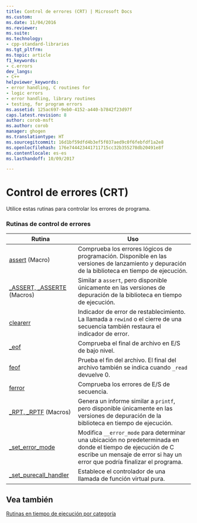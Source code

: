```yaml
---
title: Control de errores (CRT) | Microsoft Docs
ms.custom: 
ms.date: 11/04/2016
ms.reviewer: 
ms.suite: 
ms.technology:
- cpp-standard-libraries
ms.tgt_pltfrm: 
ms.topic: article
f1_keywords:
- c.errors
dev_langs:
- C++
helpviewer_keywords:
- error handling, C routines for
- logic errors
- error handling, library routines
- testing, for program errors
ms.assetid: 125ac697-9eb0-4152-a440-b7842f23d97f
caps.latest.revision: 8
author: corob-msft
ms.author: corob
manager: ghogen
ms.translationtype: HT
ms.sourcegitcommit: 16d1bf59dfd4b3ef5f037aed9c0f6febfdf1a2e8
ms.openlocfilehash: 176e744423441711715cc32b355278db20491e8f
ms.contentlocale: es-es
ms.lasthandoff: 10/09/2017

---
```

# <a name="error-handling-crt"></a>Control de errores (CRT)
Utilice estas rutinas para controlar los errores de programa.  
  
### <a name="error-handling-routines"></a>Rutinas de control de errores  
  
|Rutina|Uso|  
|-------------|---------|  
|[assert](../c-runtime-library/reference/assert-macro-assert-wassert.md) (Macro)|Comprueba los errores lógicos de programación. Disponible en las versiones de lanzamiento y depuración de la biblioteca en tiempo de ejecución.|  
|[_ASSERT, _ASSERTE](../c-runtime-library/reference/assert-asserte-assert-expr-macros.md) (Macros)|Similar a `assert`, pero disponible únicamente en las versiones de depuración de la biblioteca en tiempo de ejecución.|  
|[clearerr](../c-runtime-library/reference/clearerr.md)|Indicador de error de restablecimiento. La llamada a `rewind` o el cierre de una secuencia también restaura el indicador de error.|  
|[_eof](../c-runtime-library/reference/eof.md)|Comprueba el final de archivo en E/S de bajo nivel.|  
|[feof](../c-runtime-library/reference/feof.md)|Prueba el fin del archivo. El final del archivo también se indica cuando `_read` devuelve 0.|  
|[ferror](../c-runtime-library/reference/ferror.md)|Comprueba los errores de E/S de secuencia.|  
|[_RPT, _RPTF](../c-runtime-library/reference/rpt-rptf-rptw-rptfw-macros.md) (Macros)|Genera un informe similar a `printf`, pero disponible únicamente en las versiones de depuración de la biblioteca en tiempo de ejecución.|  
|[_set_error_mode](../c-runtime-library/reference/set-error-mode.md)|Modifica `__error_mode` para determinar una ubicación no predeterminada en donde el tiempo de ejecución de C escribe un mensaje de error si hay un error que podría finalizar el programa.|  
|[_set_purecall_handler](../c-runtime-library/reference/get-purecall-handler-set-purecall-handler.md)|Establece el controlador de una llamada de función virtual pura.|  
  
## <a name="see-also"></a>Vea también  
 [Rutinas en tiempo de ejecución por categoría](../c-runtime-library/run-time-routines-by-category.md)
